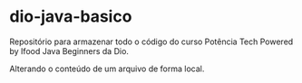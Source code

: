 # dio-java-basico
Repositório para armazenar todo o código do curso Potência Tech Powered by Ifood Java Beginners da Dio.

Alterando o conteúdo de um arquivo de forma local.